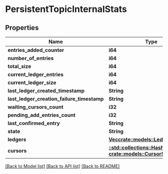 # PersistentTopicInternalStats

## Properties

Name | Type | Description | Notes
------------ | ------------- | ------------- | -------------
**entries_added_counter** | **i64** |  | [optional] 
**number_of_entries** | **i64** |  | [optional] 
**total_size** | **i64** |  | [optional] 
**current_ledger_entries** | **i64** |  | [optional] 
**current_ledger_size** | **i64** |  | [optional] 
**last_ledger_created_timestamp** | **String** |  | [optional] 
**last_ledger_creation_failure_timestamp** | **String** |  | [optional] 
**waiting_cursors_count** | **i32** |  | [optional] 
**pending_add_entries_count** | **i32** |  | [optional] 
**last_confirmed_entry** | **String** |  | [optional] 
**state** | **String** |  | [optional] 
**ledgers** | [**Vec<crate::models::LedgerInfo>**](LedgerInfo.md) |  | [optional] 
**cursors** | [**::std::collections::HashMap<String, crate::models::CursorStats>**](CursorStats.md) |  | [optional] 

[[Back to Model list]](../README.md#documentation-for-models) [[Back to API list]](../README.md#documentation-for-api-endpoints) [[Back to README]](../README.md)


